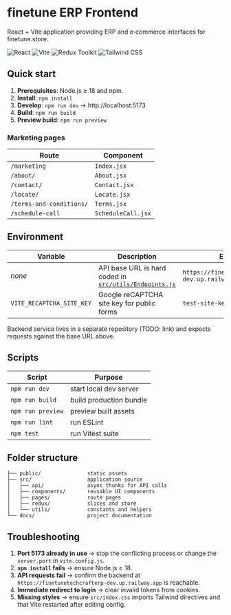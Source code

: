 # finetune ERP Frontend

React + Vite application providing ERP and e‑commerce interfaces for finetune.store.

![React](https://img.shields.io/badge/React-20232A?logo=react&logoColor=61DAFB)
![Vite](https://img.shields.io/badge/Vite-646CFF?logo=vite&logoColor=FFD62E)
![Redux Toolkit](https://img.shields.io/badge/Redux%20Toolkit-593D88?logo=redux&logoColor=white)
![Tailwind CSS](https://img.shields.io/badge/Tailwind-38B2AC?logo=tailwind-css&logoColor=white)

## Quick start

1. **Prerequisites**: Node.js ≥ 18 and npm.
2. **Install**: `npm install`
3. **Develop**: `npm run dev` → http://localhost:5173
4. **Build**: `npm run build`
5. **Preview build**: `npm run preview`

### Marketing pages

| Route                    | Component          |
| ------------------------ | ------------------ |
| `/marketing`             | `Index.jsx`        |
| `/about/`                | `About.jsx`        |
| `/contact/`              | `Contact.jsx`      |
| `/locate/`               | `Locate.jsx`       |
| `/terms-and-conditions/` | `Terms.jsx`        |
| `/schedule-call`         | `ScheduleCall.jsx` |

## Environment

| Variable                  | Description                                                                      | Example                                           |
| ------------------------- | -------------------------------------------------------------------------------- | ------------------------------------------------- |
| _none_                    | API base URL is hard coded in [`src/utils/Endpoints.js`](src/utils/Endpoints.js) | `https://finetunetechcrafterp-dev.up.railway.app` |
| `VITE_RECAPTCHA_SITE_KEY` | Google reCAPTCHA site key for public forms                                       | `test-site-key`                                   |

Backend service lives in a separate repository (TODO: link) and expects requests against the base URL above.

## Scripts

| Script            | Purpose                 |
| ----------------- | ----------------------- |
| `npm run dev`     | start local dev server  |
| `npm run build`   | build production bundle |
| `npm run preview` | preview built assets    |
| `npm run lint`    | run ESLint              |
| `npm test`        | run Vitest suite        |

## Folder structure

```
├── public/               static assets
├── src/                  application source
│   ├── api/              async thunks for API calls
│   ├── components/       reusable UI components
│   ├── pages/            route pages
│   ├── redux/            slices and store
│   └── utils/            constants and helpers
└── docs/                 project documentation
```

## Troubleshooting

1. **Port 5173 already in use** → stop the conflicting process or change the `server.port` in `vite.config.js`.
2. **`npm install` fails** → ensure Node.js ≥ 18.
3. **API requests fail** → confirm the backend at `https://finetunetechcrafterp-dev.up.railway.app` is reachable.
4. **Immediate redirect to login** → clear invalid tokens from cookies.
5. **Missing styles** → ensure `src/index.css` imports Tailwind directives and that Vite restarted after editing config.
